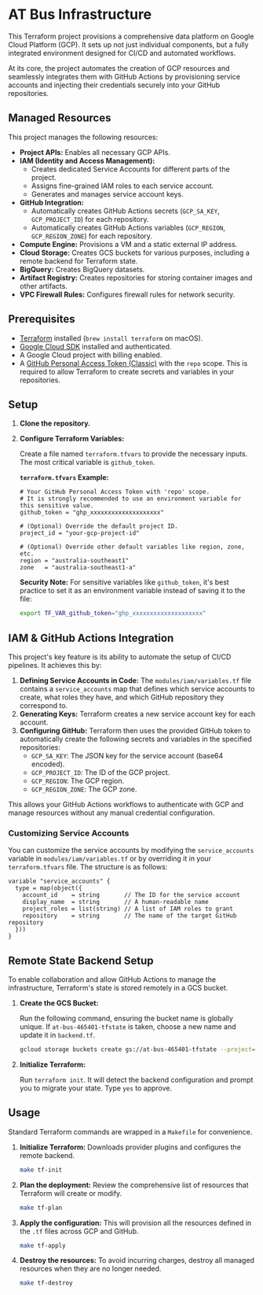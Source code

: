 # AT Bus Infrastructure

This Terraform project provisions a comprehensive data platform on Google Cloud Platform (GCP). It sets up not just individual components, but a fully integrated environment designed for CI/CD and automated workflows.

At its core, the project automates the creation of GCP resources and seamlessly integrates them with GitHub Actions by provisioning service accounts and injecting their credentials securely into your GitHub repositories.

## Managed Resources

This project manages the following resources:

- **Project APIs:** Enables all necessary GCP APIs.
- **IAM (Identity and Access Management):**
  - Creates dedicated Service Accounts for different parts of the project.
  - Assigns fine-grained IAM roles to each service account.
  - Generates and manages service account keys.
- **GitHub Integration:**
  - Automatically creates GitHub Actions secrets (`GCP_SA_KEY`, `GCP_PROJECT_ID`) for each repository.
  - Automatically creates GitHub Actions variables (`GCP_REGION`, `GCP_REGION_ZONE`) for each repository.
- **Compute Engine:** Provisions a VM and a static external IP address.
- **Cloud Storage:** Creates GCS buckets for various purposes, including a remote backend for Terraform state.
- **BigQuery:** Creates BigQuery datasets.
- **Artifact Registry:** Creates repositories for storing container images and other artifacts.
- **VPC Firewall Rules:** Configures firewall rules for network security.

## Prerequisites

- [Terraform](https://learn.hashicorp.com/tutorials/terraform/install-cli) installed (`brew install terraform` on macOS).
- [Google Cloud SDK](https://cloud.google.com/sdk/docs/install) installed and authenticated.
- A Google Cloud project with billing enabled.
- A [GitHub Personal Access Token (Classic)](https://docs.github.com/en/authentication/keeping-your-account-and-data-secure/creating-a-personal-access-token) with the `repo` scope. This is required to allow Terraform to create secrets and variables in your repositories.

## Setup

1.  **Clone the repository.**

2.  **Configure Terraform Variables:**

    Create a file named `terraform.tfvars` to provide the necessary inputs. The most critical variable is `github_token`.

    **`terraform.tfvars` Example:**
    ```hcl
    # Your GitHub Personal Access Token with 'repo' scope.
    # It is strongly recommended to use an environment variable for this sensitive value.
    github_token = "ghp_xxxxxxxxxxxxxxxxxxxx"

    # (Optional) Override the default project ID.
    project_id = "your-gcp-project-id"

    # (Optional) Override other default variables like region, zone, etc.
    region = "australia-southeast1"
    zone   = "australia-southeast1-a"
    ```

    **Security Note:** For sensitive variables like `github_token`, it's best practice to set it as an environment variable instead of saving it to the file:
    ```sh
    export TF_VAR_github_token="ghp_xxxxxxxxxxxxxxxxxxxx"
    ```

## IAM & GitHub Actions Integration

This project's key feature is its ability to automate the setup of CI/CD pipelines. It achieves this by:

1.  **Defining Service Accounts in Code:** The `modules/iam/variables.tf` file contains a `service_accounts` map that defines which service accounts to create, what roles they have, and which GitHub repository they correspond to.
2.  **Generating Keys:** Terraform creates a new service account key for each account.
3.  **Configuring GitHub:** Terraform then uses the provided GitHub token to automatically create the following secrets and variables in the specified repositories:
    - `GCP_SA_KEY`: The JSON key for the service account (base64 encoded).
    - `GCP_PROJECT_ID`: The ID of the GCP project.
    - `GCP_REGION`: The GCP region.
    - `GCP_REGION_ZONE`: The GCP zone.

This allows your GitHub Actions workflows to authenticate with GCP and manage resources without any manual credential configuration.

### Customizing Service Accounts

You can customize the service accounts by modifying the `service_accounts` variable in `modules/iam/variables.tf` or by overriding it in your `terraform.tfvars` file. The structure is as follows:

```hcl
variable "service_accounts" {
  type = map(object({
    account_id    = string       // The ID for the service account
    display_name  = string       // A human-readable name
    project_roles = list(string) // A list of IAM roles to grant
    repository    = string       // The name of the target GitHub repository
  }))
}
```

## Remote State Backend Setup

To enable collaboration and allow GitHub Actions to manage the infrastructure, Terraform's state is stored remotely in a GCS bucket.

1.  **Create the GCS Bucket:**

    Run the following command, ensuring the bucket name is globally unique. If `at-bus-465401-tfstate` is taken, choose a new name and update it in `backend.tf`.

    ```sh
    gcloud storage buckets create gs://at-bus-465401-tfstate --project=$(gcloud config get-value project) --location=australia-southeast1
    ```

2.  **Initialize Terraform:**

    Run `terraform init`. It will detect the backend configuration and prompt you to migrate your state. Type `yes` to approve.

## Usage

Standard Terraform commands are wrapped in a `Makefile` for convenience.

1.  **Initialize Terraform:**
    Downloads provider plugins and configures the remote backend.
    ```sh
    make tf-init
    ```

2.  **Plan the deployment:**
    Review the comprehensive list of resources that Terraform will create or modify.
    ```sh
    make tf-plan
    ```

3.  **Apply the configuration:**
    This will provision all the resources defined in the `.tf` files across GCP and GitHub.
    ```sh
    make tf-apply
    ```

4.  **Destroy the resources:**
    To avoid incurring charges, destroy all managed resources when they are no longer needed.
    ```sh
    make tf-destroy
    ```
